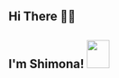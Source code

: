 
<h2>Hi There 👋🏻<h2>
<h2>I'm Shimona! <img src="https://media.giphy.com/media/JRsQiAN79bPWUv43Ko/giphy.gif" width="40" height="50"></h2>
<img align='right'>
